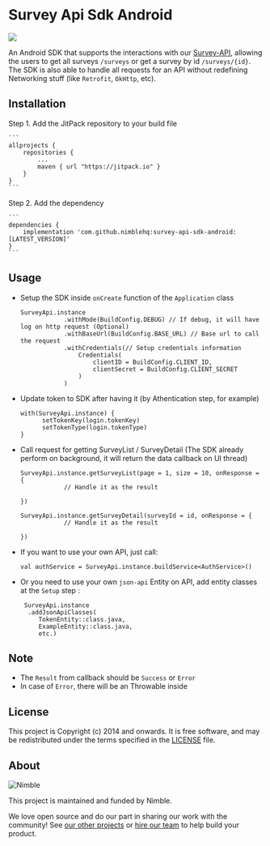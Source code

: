 # Survey Api Sdk Android

[![](https://jitpack.io/v/nimblehq/survey-api-sdk-android.svg)](https://jitpack.io/#nimblehq/survey-api-sdk-android)

An Android SDK that supports the interactions with
our [Survey-API](https://github.com/nimblehq/nimble-survey-web), allowing the users to get all
surveys `/surveys` or get a survey by id `/surveys/{id}`. The SDK is also able to handle all
requests for an API without redefining Networking stuff (like `Retrofit`, `OkHttp`, etc).

## Installation

Step 1. Add the JitPack repository to your build file

    ```
    allprojects {
        repositories {
            ...
            maven { url "https://jitpack.io" }
        }
    }
    ```

Step 2. Add the dependency

    ```
    dependencies {
        implementation 'com.github.nimblehq:survey-api-sdk-android:[LATEST_VERSION]'
    }
    ```

## Usage

- Setup the SDK inside `onCreate` function of the `Application` class

    ```
    SurveyApi.instance
                .withMode(BuildConfig.DEBUG) // If debug, it will have log on http request (Optional)
                .withBaseUrl(BuildConfig.BASE_URL) // Base url to call the request
                .withCredentials(// Setup credentials information
                    Credentials(
                        clientID = BuildConfig.CLIENT_ID,
                        clientSecret = BuildConfig.CLIENT_SECRET
                    )
                )        
     ```

- Update token to SDK after having it (by Athentication step, for example)

    ```
    with(SurveyApi.instance) {
          setTokenKey(login.tokenKey)
          setTokenType(login.tokenType)
    }
    ```

- Call request for getting SurveyList / SurveyDetail (The SDK already perform on background, it will
  return the data callback on UI thread)

    ```
    SurveyApi.instance.getSurveyList(page = 1, size = 10, onResponse = {
                // Handle it as the result
                
    })     
    ```

    ```
    SurveyApi.instance.getSurveyDetail(surveyId = id, onResponse = {
                // Handle it as the result
                
    })      
    ```

- If you want to use your own API, just call:

   ```
   val authService = SurveyApi.instance.buildService<AuthService>()
   ```

- Or you need to use your own `json-api` Entity on API, add entity classes at the `Setup` step :

   ```
    SurveyApi.instance
     .addJsonApiClasses(
        TokenEntity::class.java, 
        ExampleEntity::class.java,
        etc.)
   ```

## Note

- The `Result` from callback should be `Success` or `Error`
- In case of `Error`, there will be an Throwable inside

## License

This project is Copyright (c) 2014 and onwards. It is free software, and may be redistributed under
the terms specified in the [LICENSE] file.

[LICENSE]: /LICENSE

## About

![Nimble](https://assets.nimblehq.co/logo/dark/logo-dark-text-160.png)

This project is maintained and funded by Nimble.

We love open source and do our part in sharing our work with the community!
See [our other projects][community] or [hire our team][hire] to help build your product.

[community]: https://github.com/nimblehq

[hire]: https://nimblehq.co/
